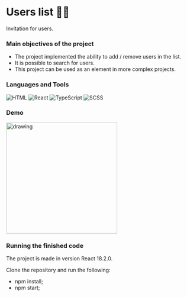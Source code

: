 # Users list 📑👥
Invitation for users.

### Main objectives of the project 
* The project implemented the ability to add / remove users in the list.
* It is possible to search for users.
* This project can be used as an element in more complex projects.

### Languages and Tools
![HTML](https://img.shields.io/badge/-HTML-4d4d4d?style=for-the-badge&logo=HTML5&logoColor=e44d26)
![React](https://img.shields.io/badge/-React-4d4d4d?style=for-the-badge&logo=React&logoColor=00d8ff)
![TypeScript](https://img.shields.io/badge/-TypeScript-4d4d4d?style=for-the-badge&logo=TypeScript&logoColor=007acd)
![SCSS](https://img.shields.io/badge/-SCSS-4d4d4d?style=for-the-badge&logo=Sass&logoColor=be608b)

### Demo
<img src="https://user-images.githubusercontent.com/114185457/197029274-61c36301-6f9c-4b63-b3be-705398353c17.gif" alt="drawing" width="300"/>

### Running the finished code
The project is made in version React 18.2.0.

Clone the repository and run the following:
* npm install;
* npm start;


